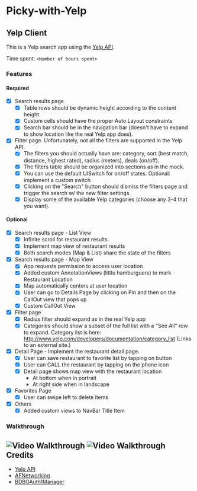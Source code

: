 # Picky-with-Yelp
## Yelp Client
This is a Yelp search app using the [Yelp API](https://www.yelp.com/developers/documentation).

Time spent: `<Number of hours spent>`

### Features

#### Required

- [X] Search results page
   - [X] Table rows should be dynamic height according to the content height
   - [X] Custom cells should have the proper Auto Layout constraints
   - [X] Search bar should be in the navigation bar (doesn't have to expand to show location like the real Yelp app does).
- [X] Filter page. Unfortunately, not all the filters are supported in the Yelp API.
   - [X] The filters you should actually have are: category, sort (best match, distance, highest rated), radius (meters), deals (on/off).
   - [X] The filters table should be organized into sections as in the mock.
   - [X] You can use the default UISwitch for on/off states. Optional: implement a custom switch
   - [X] Clicking on the "Search" button should dismiss the filters page and trigger the search w/ the new filter settings.
   - [X] Display some of the available Yelp categories (choose any 3-4 that you want).

#### Optional

- [X] Search results page - List View
   - [X] Infinite scroll for restaurant results
   - [X] Implement map view of restaurant results
   - [X] Both search modes (Map & List) share the state of the filters
- [X] Search results page - Map View
   - [X] App requests permission to access user location
   - [X] Added custom AnnotationViews (little hamburguers) to mark Restaurant Location
   - [X] Map automatically centers at user location
   - [X] User can go to Details Page by clicking on Pin and then on the CallOut view that pops up
   - [X] Custom CallOut View
- [X] Filter page
   - [X] Radius filter should expand as in the real Yelp app
   - [X] Categories should show a subset of the full list with a "See All" row to expand. Category list is here: http://www.yelp.com/developers/documentation/category_list (Links to an external site.)
- [X] Detail Page - Implement the restaurant detail page.
   - [X] User can save restaurant to favorite list by tapping on button
   - [X] User can CALL the restaurant by tapping on the phone icon
   - [X] Detail page shows map view with the restaurant location
      - At bottom when in portrait
      - At right side when in landscape 
- [X] Favorites Page
   - [X] User can swipe left to delete items
- [X] Others
   - [X] Added custom views to NavBar Title Item

### Walkthrough

![Video Walkthrough](http://i.imgur.com/AfskpE8.gif)
![Video Walkthrough](http://i.imgur.com/BkneDaS.gif)
Credits
---------
* [Yelp API](https://www.yelp.com/developers/documentation)
* [AFNetworking](https://github.com/AFNetworking/AFNetworking)
* [BDBOAuth1Manager](https://github.com/bdbergeron/BDBOAuth1Manager)
